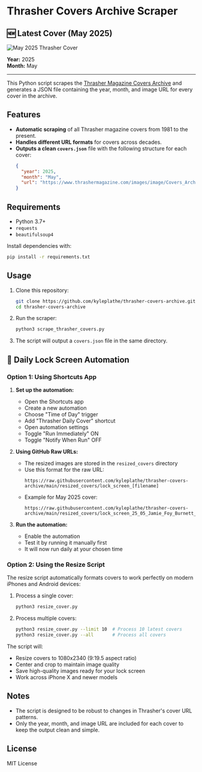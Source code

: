 # Thrasher Covers Archive Scraper

## 🆕 Latest Cover (May 2025)

![May 2025 Thrasher Cover](https://www.thrashermagazine.com/images/image/Covers_Archive/25_05_Jamie_Foy_Burnett_Frontside_Half_Cab_Nosegrind_CV1TH0525_1080.jpg)

**Year:** 2025  
**Month:** May

---

This Python script scrapes the [Thrasher Magazine Covers Archive](https://www.thrashermagazine.com/covers/) and generates a JSON file containing the year, month, and image URL for every cover in the archive.

## Features

- **Automatic scraping** of all Thrasher magazine covers from 1981 to the present.
- **Handles different URL formats** for covers across decades.
- **Outputs a clean `covers.json`** file with the following structure for each cover:
  ```json
  {
    "year": 2025,
    "month": "May",
    "url": "https://www.thrashermagazine.com/images/image/Covers_Archive/25_05_Jamie_Foy_Burnett_Frontside_Half_Cab_Nosegrind_CV1TH0525_1080.jpg"
  }
  ```

## Requirements

- Python 3.7+
- `requests`
- `beautifulsoup4`

Install dependencies with:
```bash
pip install -r requirements.txt
```

## Usage

1. Clone this repository:
   ```bash
   git clone https://github.com/kyleplathe/thrasher-covers-archive.git
   cd thrasher-covers-archive
   ```

2. Run the scraper:
   ```bash
   python3 scrape_thrasher_covers.py
   ```

3. The script will output a `covers.json` file in the same directory.

## 📱 Daily Lock Screen Automation

### Option 1: Using Shortcuts App

1. **Set up the automation:**
   - Open the Shortcuts app
   - Create a new automation
   - Choose "Time of Day" trigger
   - Add "Thrasher Daily Cover" shortcut
   - Open automation settings
   - Toggle "Run Immediately" ON
   - Toggle "Notify When Run" OFF

2. **Using GitHub Raw URLs:**
   - The resized images are stored in the `resized_covers` directory
   - Use this format for the raw URL:
     ```
     https://raw.githubusercontent.com/kyleplathe/thrasher-covers-archive/main/resized_covers/lock_screen_[filename]
     ```
   - Example for May 2025 cover:
     ```
     https://raw.githubusercontent.com/kyleplathe/thrasher-covers-archive/main/resized_covers/lock_screen_25_05_Jamie_Foy_Burnett_Frontside_Half_Cab_Nosegrind_CV1TH0525_1080.jpg
     ```

3. **Run the automation:**
   - Enable the automation
   - Test it by running it manually first
   - It will now run daily at your chosen time

### Option 2: Using the Resize Script

The resize script automatically formats covers to work perfectly on modern iPhones and Android devices:

1. Process a single cover:
   ```bash
   python3 resize_cover.py
   ```

2. Process multiple covers:
   ```bash
   python3 resize_cover.py --limit 10  # Process 10 latest covers
   python3 resize_cover.py --all       # Process all covers
   ```

The script will:
- Resize covers to 1080x2340 (9:19.5 aspect ratio)
- Center and crop to maintain image quality
- Save high-quality images ready for your lock screen
- Work across iPhone X and newer models

## Notes

- The script is designed to be robust to changes in Thrasher's cover URL patterns.
- Only the year, month, and image URL are included for each cover to keep the output clean and simple.

## License

MIT License 